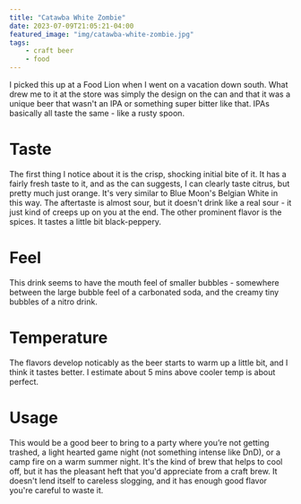 ```yaml
---
title: "Catawba White Zombie"
date: 2023-07-09T21:05:21-04:00
featured_image: "img/catawba-white-zombie.jpg"
tags:
    - craft beer
    - food
---
```


I picked this up at a Food Lion when I went on a vacation down south.  What drew me to it at the store was simply the design on the can and that it
was a unique beer that wasn't an IPA or something super bitter like that.  IPAs basically all taste the same - like a rusty spoon.

# Taste
The first thing I notice about it is the crisp, shocking initial bite of it.  It has a fairly fresh taste to it, and as the can suggests, I can
clearly taste citrus, but pretty much just orange.  It's very similar to Blue Moon's Belgian White in this way.  The aftertaste is almost sour, but it
doesn't drink like a real sour - it just kind of creeps up on you at the end.  The other prominent flavor is the spices.  It tastes a little bit
black-peppery.  

# Feel
This drink seems to have the mouth feel of smaller bubbles - somewhere between the large bubble feel of a carbonated soda, and the creamy tiny bubbles
of a nitro drink.

# Temperature
The flavors develop noticably as the beer starts to warm up a little bit, and I think it tastes better.  I estimate about 5 mins above
cooler temp is about perfect.  

# Usage
This would be a good beer to bring to a party where you’re not getting trashed, a light hearted game night (not something intense like DnD), or a camp
fire on a warm summer night.  It's the kind of brew that helps to cool off, but it has the pleasant heft that you'd appreciate from a craft brew.  It
doesn't lend itself to careless slogging, and it has enough good flavor you're careful to waste it.
